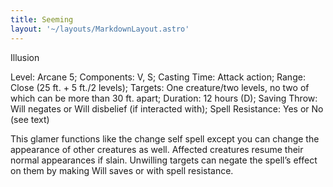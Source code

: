 ```yaml
---
title: Seeming
layout: '~/layouts/MarkdownLayout.astro'
---
```

Illusion

Level: Arcane 5; Components: V, S; Casting Time: Attack action; Range: Close
(25 ft. + 5 ft./2 levels); Targets: One creature/two levels, no two of which
can be more than 30 ft. apart; Duration: 12 hours (D); Saving Throw: Will
negates or Will disbelief (if interacted with); Spell Resistance: Yes or No
(see text)

This glamer functions like the change self spell except you can change the
appearance of other creatures as well. Affected creatures resume their normal
appearances if slain. Unwilling targets can negate the spell’s effect on them
by making Will saves or with spell resistance.

